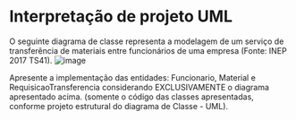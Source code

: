 # Interpretação de projeto UML

O seguinte diagrama de classe representa a modelagem de um serviço de transferência de materiais entre funcionários de uma empresa (Fonte: INEP 2017 TS41).
![image](https://user-images.githubusercontent.com/80012076/192168990-c0de07fa-d679-4e65-85d8-51347ba693c4.png)

Apresente a implementação das entidades: Funcionario, Material e RequisicaoTransferencia considerando EXCLUSIVAMENTE o diagrama apresentado acima. (somente o código das classes apresentadas, conforme projeto estrutural do diagrama de Classe - UML).


